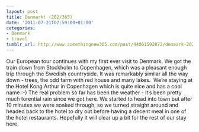 ```yaml
---
layout: post
title: Denmark! (202/365)
date: '2011-07-21T07:59:00+01:00'
categories:
- Denmark
- travel
tumblr_url: http://www.somethingnew365.com/post/44061592072/denmark-202365
---
```

Our European tour continues with my first ever visit to Denmark.
We got the train down from Stockholm to Copenhagen, which was a pleasant enough trip through the Swedish countryside. It was remarkably similar all the way down - trees, the odd farm with red house and many lakes. 
We’re staying at the Hotel Kong Arthur in Copenhagen which is quite nice and has a cool name :-)
The real problem so far has been the weather - it’s been pretty much torential rain since we got here. We started to head into town but after 10 minutes we were soaked through, so we turned straight around and headed back to the hotel to dry out before having a decent meal in one of the hotel restaurants.
Hopefully it will clear up a bit for the rest of our stay here.
